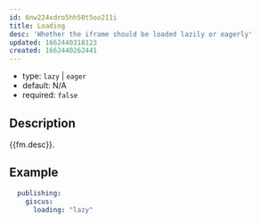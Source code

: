 ```yaml
---
id: 6nw224xdro5hh50t5oo211i
title: Loading
desc: 'Whether the iframe should be loaded lazily or eagerly'
updated: 1662440318123
created: 1662440262441
---
```


- type: `lazy` | `eager`
- default: N/A
- required: `false`

## Description

{{fm.desc}}.

## Example

```yml
  publishing:
    giscus:
      loading: "lazy"
```